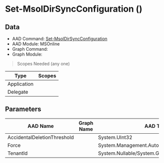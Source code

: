 # Set-MsolDirSyncConfiguration ()

## Data

+ AAD Command: [Set-MsolDirSyncConfiguration](https://docs.microsoft.com/en-us/powershell/module/MSOnline/Set-MsolDirSyncConfiguration)
+ AAD Module: MSOnline
+ Graph Command: [](https://docs.microsoft.com/en-us/powershell/module//)
+ Graph Module: 

> Scopes Needed (any one)

|Type|Scopes|
|---|---|
|Application||
|Delegate||

## Parameters

|AAD Name|Graph Name|AAD Type|Graph Type|Infos|
|---|---|---|---|---|
|AccidentalDeletionThreshold||System.UInt32|||
|Force||System.Management.Automation.SwitchParameter|||
|TenantId||System.Nullable/System.Guid|||

